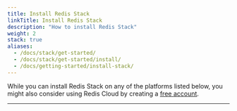 ```yaml
---
title: Install Redis Stack
linkTitle: Install Redis Stack
description: "How to install Redis Stack"
weight: 2
stack: true
aliases:
  - /docs/stack/get-started/
  - /docs/stack/get-started/install/
  - /docs/getting-started/install-stack/
---
```


While you can install Redis Stack on any of the platforms listed below, you might also consider using Redis Cloud by creating a [free account](https://redis.com/try-free/?utm_source=redisio&utm_medium=referral&utm_campaign=2023-09-try_free&utm_content=cu-redis_cloud_users).

<hr/>